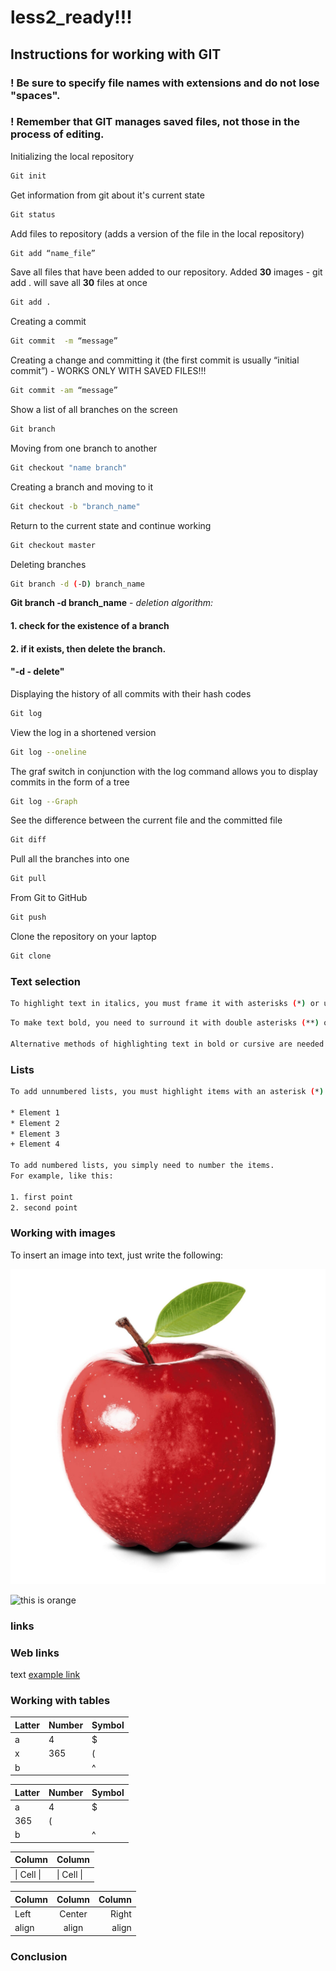 # less2_ready!!!

## Instructions for working with GIT

### ! Be sure to specify file names with extensions and do not lose "spaces".

### ! Remember that GIT manages saved files, not those in the process of editing.

Initializing the local repository  

```sh
Git init
```  
Get information from git about it's current state  

```sh
Git status
```  

Add files to repository (adds a version of the file in the local repository)

```sh
Git add “name_file”
```  

Save all files that have been added to our repository. Added **30** images - git add . will save all **30** files at once  

```sh
Git add .
```  

Creating a commit  

```sh  
Git commit  -m “message”
```  

Creating a change and committing it (the first commit is usually “initial commit”) - WORKS ONLY WITH SAVED FILES!!!

```sh
Git commit -am “message”
```  

Show a list of all branches on the screen   

```sh    
Git branch
```  
   
Moving from one branch to another   

```sh  
Git checkout "name branch"
```  

Creating a branch and moving to it  

```sh  
Git checkout -b "branch_name"
```  

Return to the current state and continue working

```sh  
Git checkout master
```  

Deleting branches  

```sh  
Git branch -d (-D) branch_name
```  
**Git branch -d branch_name** - *deletion algorithm:*

#### 1. check for the existence of a branch 
#### 2. if it exists, then delete the branch.
#### "-d - delete"

Displaying the history of all commits with their hash codes  

```sh  
Git log
```  

View the log in a shortened version  

```sh  
Git log --oneline
```  

The graf switch in conjunction with the log command allows you to display commits in the form of a tree  

```sh  
Git log --Graph
```  

See the difference between the current file and the committed file  

```sh  
Git diff
```  

Pull all the branches into one

```sh
Git pull
```  

From Git to GitHub

```sh
Git push
```

Clone the repository on your laptop

```sh  
Git clone
```  

### Text selection

```sh
To highlight text in italics, you must frame it with asterisks (*) or underscore (_). For example, *like this* or _like this_.
```  

```sh  
To make text bold, you need to surround it with double asterisks (**) or double underscore (__). For example, **like this** or __like this__.  

Alternative methods of highlighting text in bold or cursive are needed so that we can combine both of these methods. For example, _text can be in italics and still be **bold**_.
```   

### Lists

```sh
To add unnumbered lists, you must highlight items with an asterisk (*) or plus sign +. For example, like this:   

* Element 1  
* Element 2  
* Element 3  
+ Element 4

To add numbered lists, you simply need to number the items.
For example, like this:  

1. first point
2. second point
```

### Working with images

To insert an image into text, just write the following:  

![this is apple](apple.jpg)  

![this is orange](orange.png)

### links

### Web links  

text [example link](httml.example.com "tooltip")

### Working with tables

Latter | Number | Symbol
------ | ------|----------
a      | 4     | $
x      | 365    | (
b      |       | ^  

Latter| Number| Symbol
---|---|---
a|4|$
 |365|(
b| |^  

Column | Column
------ | ------
\| Cell \|| \| Cell \|  


Column | Column | Column
:----- | :----: | -----:
Left   | Center | Right
align  | align  | align

### Conclusion